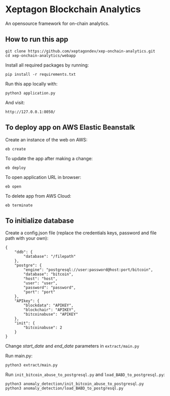 
# Xeptagon Blockchain Analytics
An opensource framework for on-chain analytics.

## How to run this app

```
git clone https://github.com/xeptagondev/xep-onchain-analytics.git
cd xep-onchain-analytics/webapp
```
Install all required packages by running:
```
pip install -r requirements.txt
```

Run this app locally with:
```
python3 application.py
```

And visit:
```
http://127.0.0.1:8050/
```

## To deploy app on AWS Elastic Beanstalk

Create an instance of the web on AWS:
```
eb create
```

To update the app after making a change:
```
eb deploy
```

To open application URL in browser:
```
eb open
```

To delete app from AWS Cloud:
```
eb terminate
```
## To initialize database

Create a config.json file (replace the credentials keys, password and file path with your own):
```
{
    "ddb": {
        "database": "/filepath"
    },
    "postgre": {
        "engine": "postgresql://user:password@host:port/bitcoin",
        "database": "bitcoin",
        "host": "host",
        "user": "user",
        "password": "password",
        "port": "port"
    },
    "APIkey": {
        "blockdata": "APIKEY",
        "blockchair": "APIKEY",
        "bitcoinabuse": "APIKEY"
    },
    "init": {
        "bitcoinabuse": 2
    }
}

```

Change *start_date* and *end_date* parameters in `extract/main.py`

Run main.py:

```
python3 extract/main.py
```

Run `init_bitcoin_abuse_to_postgresql.py` and `load_BABD_to_postgresql.py`:

```
python3 anomaly_detection/init_bitcoin_abuse_to_postgresql.py
python3 anomaly_detection/load_BABD_to_postgresql.py
```
